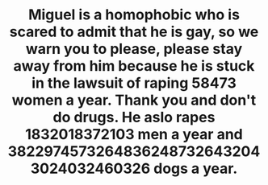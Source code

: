 
<h1 style="text-align:center">Miguel is a homophobic who is scared to admit that he is gay, so we warn you to please, please stay away from him because he is stuck in the lawsuit of raping 58473 women a year. Thank you and don't do drugs. He aslo rapes 1832018372103 men a year and 38229745732648362487326432043024032460326 dogs a year.</h1>




